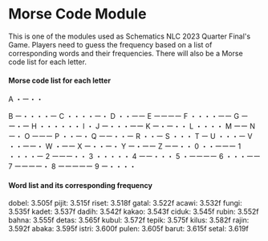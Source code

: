 <h1>Morse Code Module</h1>
This is one of the modules used as Schematics NLC 2023 Quarter Final's Game. Players need to guess the frequency based on a list of corresponding words and their frequencies. There will also be a Morse code list for each letter.

<h4>Morse code list for each letter</h4>
<p>A  ・ー・・</p>
B   ー・・・・ー
C   ・・・・ー・
D   ・・ーー
E   ーーーー
F   ・・・・ーー
G   ーー・ー
H   ・・・・・・
I   ・
J   ー・・・ーー
K   ー・ー・・
L   ・・・・
M   ーー
N   ー・
O   ーーー
P   ・・ー・
Q   ーー・・ー
R   ・・ー
S   ・・・
T   ー
U   ・・・ー
V   ・・ーー・
W   ・ーー
X   ー・・ー・
Y   ー・ーー
Z   ーー・・
0   ・・ーーー
1   ・・・・ー
2   ーーー・・
3   ・・・・・
4   ーー・・・
5   ・ーーーー
6   ・・・ーー
7   ーーーー・
8   ーーーーー
9  ー・・・・

<h4>Word list and its corresponding frequency</h4>
dobel: 3.505f 
pijit: 3.515f
riset: 3.518f
gatal: 3.522f
acawi: 3.532f
fungi: 3.535f
kadet: 3.537f
dadih: 3.542f
kakao: 3.543f
ciduk: 3.545f
rubin: 3.552f
bahna: 3.555f
detas: 3.565f
kubul: 3.572f
tepik: 3.575f
kilus: 3.582f
rajin: 3.592f
abaka: 3.595f
istri: 3.600f
pulen: 3.605f
barut: 3.615f
setal: 3.619f
